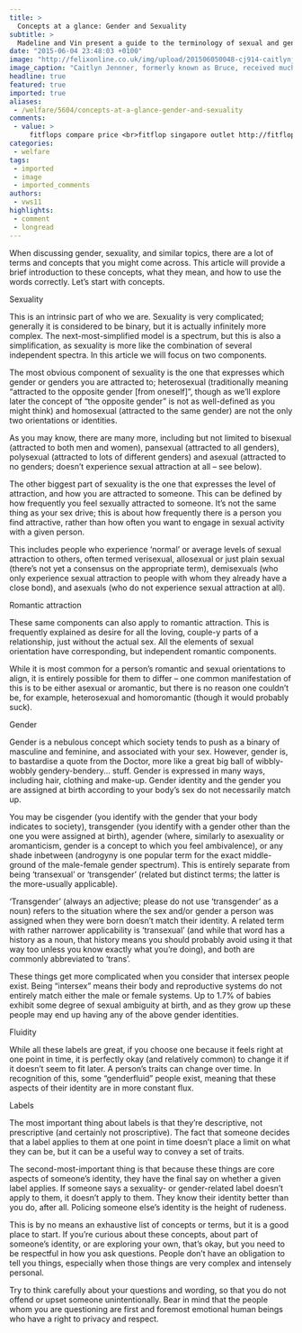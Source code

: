 ```yaml
---
title: >
  Concepts at a glance: Gender and Sexuality
subtitle: >
  Madeline and Vin present a guide to the terminology of sexual and gender identity
date: "2015-06-04 23:48:03 +0100"
image: "http://felixonline.co.uk/img/upload/201506050048-cj914-caitlynjenner2.jpg"
image_caption: "Caitlyn Jennner, formerly known as Bruce, received much support and media attention when she recently came out as transgender."
headline: true
featured: true
imported: true
aliases:
 - /welfare/5604/concepts-at-a-glance-gender-and-sexuality
comments:
 - value: >
     fitflops compare price <br>fitflop singapore outlet http://fitflopssalesingapore.blogspot.com/,fitflop online <br>fitflop sandals sale http://australiafitflops.blogspot.com/,fitflops sale online australia <br>buy fitflops online australia http://fitflopsau.blogspot.com/,fitflops sandal <br>fitflop shoes http://australiafitflops.iemiller.net/,birkenstock clearance <br>birkenstock best price http://birkenstockaustraliamalls.com/,christian louboutin size chart <br>christian louboutin sale canada http://canadachristianlouboutin.blogspot.com/,louboutin heels <br>christian louboutin sale http://canadachristianlouboutinoutlet.blogspot.com/,I read your post and wished I'd wreittn it,louboutin pointed toe <br>christian louboutin sale outlet http://canadachristianlouboutin.blogspot.com/,Greetings, good website you possess at this time there.| <br>nba 2k16 mt cheat engine http://support.interresolve.co.uk/entries/108104943-Kinguin-Has-Launched-counter-strike-skins,Thanks very valuable. Will certainly share site with my friends.| <br>csgo skins dream
categories:
 - welfare
tags:
 - imported
 - image
 - imported_comments
authors:
 - vws11
highlights:
 - comment
 - longread
---
```


When discussing gender, sexuality, and similar topics, there are a lot of terms and concepts that you might come across. This article will provide a brief introduction to these concepts, what they mean, and how to use the words correctly. Let’s start with concepts.

Sexuality

This is an intrinsic part of who we are. Sexuality is very complicated; generally it is considered to be binary, but it is actually infinitely more complex. The next-most-simplified model is a spectrum, but this is also a simplification, as sexuality is more like the combination of several independent spectra. In this article we will focus on two components.

The most obvious component of sexuality is the one that expresses which gender or genders you are attracted to; heterosexual (traditionally meaning “attracted to the opposite gender [from oneself]”, though as we’ll explore later the concept of “the opposite gender” is not as well-defined as you might think) and homosexual (attracted to the same gender) are not the only two orientations or identities.

As you may know, there are many more, including but not limited to bisexual (attracted to both men and women), pansexual (attracted to all genders), polysexual (attracted to lots of different genders) and asexual (attracted to no genders; doesn’t experience sexual attraction at all – see below).

The other biggest part of sexuality is the one that expresses the level of attraction, and how you are attracted to someone. This can be defined by how frequently you feel sexually attracted to someone. It’s not the same thing as your sex drive; this is about how frequently there is a person you find attractive, rather than how often you want to engage in sexual activity with a given person.

This includes people who experience ‘normal’ or average levels of sexual attraction to others, often termed verisexual, allosexual or just plain sexual (there’s not yet a consensus on the appropriate term), demisexuals (who only experience sexual attraction to people with whom they already have a close bond), and asexuals (who do not experience sexual attraction at all).

Romantic attraction

These same components can also apply to romantic attraction. This is frequently explained as desire for all the loving, couple-y parts of a relationship, just without the actual sex. All the elements of sexual orientation have corresponding, but independent romantic components.

While it is most common for a person’s romantic and sexual orientations to align, it is entirely possible for them to differ – one common manifestation of this is to be either asexual or aromantic, but there is no reason one couldn’t be, for example, heterosexual and homoromantic (though it would probably suck).

Gender

Gender is a nebulous concept which society tends to push as a binary of masculine and feminine, and associated with your sex. However, gender is, to bastardise a quote from the Doctor, more like a great big ball of wibbly-wobbly gendery-bendery... stuff. Gender is expressed in many ways, including hair, clothing and make-up. Gender identity and the gender you are assigned at birth according to your body’s sex do not necessarily match up.

You may be cisgender (you identify with the gender that your body indicates to society), transgender (you identify with a gender other than the one you were assigned at birth), agender (where, similarly to asexuality or aromanticism, gender is a concept to which you feel ambivalence), or any shade inbetween (androgyny is one popular term for the exact middle-ground of the male-female gender spectrum). This is entirely separate from being ‘transexual’ or ‘transgender’ (related but distinct terms; the latter is the more-usually applicable).

‘Transgender’ (always an adjective; please do not use ‘transgender’ as a noun) refers to the situation where the sex and/or gender a person was assigned when they were born doesn’t match their identity. A related term with rather narrower applicability is ‘transexual’ (and while that word has a history as a noun, that history means you should probably avoid using it that way too unless you know exactly what you’re doing), and both are commonly abbreviated to ‘trans’.

These things get more complicated when you consider that intersex people exist. Being “intersex” means their body and reproductive systems do not entirely match either the male or female systems. Up to 1.7% of babies exhibit some degree of sexual ambiguity at birth, and as they grow up these people may end up having any of the above gender identities.

Fluidity

While all these labels are great, if you choose one because it feels right at one point in time, it is perfectly okay (and relatively common) to change it if it doesn’t seem to fit later. A person’s traits can change over time. In recognition of this, some “genderfluid” people exist, meaning that these aspects of their identity are in more constant flux.

Labels

The most important thing about labels is that they’re descriptive, not prescriptive (and certainly not proscriptive). The fact that someone decides that a label applies to them at one point in time doesn’t place a limit on what they can be, but it can be a useful way to convey a set of traits.

The second-most-important thing is that because these things are core aspects of someone’s identity, they have the final say on whether a given label applies. If someone says a sexuality- or gender-related label doesn’t apply to them, it doesn’t apply to them. They know their identity better than you do, after all. Policing someone else’s identity is the height of rudeness.

This is by no means an exhaustive list of concepts or terms, but it is a good place to start. If you’re curious about these concepts, about part of someone’s identity, or are exploring your own, that’s okay, but you need to be respectful in how you ask questions. People don’t have an obligation to tell you things, especially when those things are very complex and intensely personal.

Try to think carefully about your questions and wording, so that you do not offend or upset someone unintentionally. Bear in mind that the people whom you are questioning are first and foremost emotional human beings who have a right to privacy and respect.
